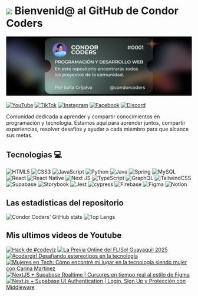 # <img src="https://media.giphy.com/media/lGhBlBMIN2XsEteTN3/giphy.gif" width="100"/> Bienvenid@ al GitHub de Condor Coders

![Banner de Condor Coders](banner-github-condor-coders.png)

[![YouTube](https://img.shields.io/badge/YouTube-%23FF0000.svg?style=for-the-badge&logo=YouTube&logoColor=white)](https://www.youtube.com/@condorcoders)
[![TikTok](https://img.shields.io/badge/TikTok-%23000000.svg?style=for-the-badge&logo=TikTok&logoColor=white)](https://www.tiktok.com/@condorcoders)
[![Instagram](https://img.shields.io/badge/Instagram-%23E4405F.svg?style=for-the-badge&logo=Instagram&logoColor=white)](https://www.instagram.com/condorcoders/)
[![Facebook](https://img.shields.io/badge/Facebook-%231877F2.svg?style=for-the-badge&logo=Facebook&logoColor=white)](https://www.facebook.com/condorcoders/)
[![Discord](https://img.shields.io/badge/Discord-%235865F2.svg?style=for-the-badge&logo=discord&logoColor=white)](https://discord.gg/ah7zYsBU)

Comunidad dedicada a aprender y compartir conocimientos en programación y tecnología. Estamos aquí para aprender juntos, compartir experiencias, resolver desafíos y ayudar a cada miembro para que alcance sus metas.

## Tecnologias 💻
![HTML5](https://img.shields.io/badge/html5-%23E34F26.svg?style=for-the-badge&logo=html5&logoColor=white)
![CSS3](https://img.shields.io/badge/css3-%231572B6.svg?style=for-the-badge&logo=css3&logoColor=white)
![JavaScript](https://img.shields.io/badge/javascript-%23323330.svg?style=for-the-badge&logo=javascript&logoColor=%23F7DF1E)
![Python](https://img.shields.io/badge/python-3670A0?style=for-the-badge&logo=python&logoColor=ffdd54)
![Java](https://img.shields.io/badge/java-%23ED8B00.svg?style=for-the-badge&logo=openjdk&logoColor=white)
![Spring](https://img.shields.io/badge/spring-%236DB33F.svg?style=for-the-badge&logo=spring&logoColor=white)
![MySQL](https://img.shields.io/badge/mysql-%2300f.svg?style=for-the-badge&logo=mysql&logoColor=white)
<br/>
![React](https://img.shields.io/badge/react-%2320232a.svg?style=for-the-badge&logo=react&logoColor=%2361DAFB)
![React Native](https://img.shields.io/badge/react_native-%2320232a.svg?style=for-the-badge&logo=react&logoColor=%2361DAFB)
![Next JS](https://img.shields.io/badge/Next-black?style=for-the-badge&logo=next.js&logoColor=white)
![TypeScript](https://img.shields.io/badge/typescript-%23007ACC.svg?style=for-the-badge&logo=typescript&logoColor=white)
![GraphQL](https://img.shields.io/badge/-GraphQL-E10098?style=for-the-badge&logo=graphql&logoColor=white)
![TailwindCSS](https://img.shields.io/badge/tailwindcss-%2338B2AC.svg?style=for-the-badge&logo=tailwind-css&logoColor=white)
<br/>
![Supabase](https://img.shields.io/badge/Supabase-3ECF8E?style=for-the-badge&logo=supabase&logoColor=white)
![Storybook](https://img.shields.io/badge/-Storybook-FF4785?style=for-the-badge&logo=storybook&logoColor=white)
![Jest](https://img.shields.io/badge/-jest-%23C21325?style=for-the-badge&logo=jest&logoColor=white)
![cypress](https://img.shields.io/badge/-cypress-%23E5E5E5?style=for-the-badge&logo=cypress&logoColor=058a5e)
![Firebase](https://img.shields.io/badge/Firebase-039BE5?style=for-the-badge&logo=Firebase&logoColor=white)
![Figma](https://img.shields.io/badge/figma-%23F24E1E.svg?style=for-the-badge&logo=figma&logoColor=white)
![Notion](https://img.shields.io/badge/Notion-%23000000.svg?style=for-the-badge&logo=notion&logoColor=white)

## Las estadisticas del repositorio
![Condor Coders' GitHub stats](https://github-readme-stats.vercel.app/api?username=condorcoders&show_icons=true&theme=dark) ![Top Langs](https://github-readme-stats.vercel.app/api/top-langs/?username=condorcoders&layout=compact&theme=dark)

## Mis ultimos videos de Youtube
<!-- BEGIN YOUTUBE-CARDS -->
[![Hack de #codeviz](https://ytcards.demolab.com/?id=4sxPu6RjlK8&title=Hack+de+%23codeviz&lang=en&timestamp=1747845200&background_color=%230d1117&title_color=%23ffffff&stats_color=%23dedede&max_title_lines=1&width=250&border_radius=5 "Hack de #codeviz")](https://www.youtube.com/watch?v=4sxPu6RjlK8)
[![La Previa Online del FLISol Guayaquil 2025](https://ytcards.demolab.com/?id=4Uh-8GFokwc&title=La+Previa+Online+del+FLISol+Guayaquil+2025&lang=en&timestamp=1747523659&background_color=%230d1117&title_color=%23ffffff&stats_color=%23dedede&max_title_lines=1&width=250&border_radius=5 "La Previa Online del FLISol Guayaquil 2025")](https://www.youtube.com/watch?v=4Uh-8GFokwc)
[![#codergirl Desafiando estereotipos en la tecnología](https://ytcards.demolab.com/?id=TuCIkyh7gJ8&title=%23codergirl+Desafiando+estereotipos+en+la+tecnolog%C3%ADa&lang=en&timestamp=1747181882&background_color=%230d1117&title_color=%23ffffff&stats_color=%23dedede&max_title_lines=1&width=250&border_radius=5 "#codergirl Desafiando estereotipos en la tecnología")](https://www.youtube.com/watch?v=TuCIkyh7gJ8)
[![Mujeres en Tech: Cómo encontré mi lugar en la tecnología siendo mujer con Carina Martínez](https://ytcards.demolab.com/?id=Sf3d5-r_u04&title=Mujeres+en+Tech%3A+C%C3%B3mo+encontr%C3%A9+mi+lugar+en+la+tecnolog%C3%ADa+siendo+mujer+con+Carina+Mart%C3%ADnez&lang=en&timestamp=1746965273&background_color=%230d1117&title_color=%23ffffff&stats_color=%23dedede&max_title_lines=1&width=250&border_radius=5 "Mujeres en Tech: Cómo encontré mi lugar en la tecnología siendo mujer con Carina Martínez")](https://www.youtube.com/watch?v=Sf3d5-r_u04)
[![NextJS + Supabase Realtime | Cursores en tiempo real al estilo de Figma](https://ytcards.demolab.com/?id=iJf1mjYBy8k&title=NextJS+%2B+Supabase+Realtime+%7C+Cursores+en+tiempo+real+al+estilo+de+Figma&lang=en&timestamp=1746398468&background_color=%230d1117&title_color=%23ffffff&stats_color=%23dedede&max_title_lines=1&width=250&border_radius=5 "NextJS + Supabase Realtime | Cursores en tiempo real al estilo de Figma")](https://www.youtube.com/watch?v=iJf1mjYBy8k)
[![Next.js + Supabase UI Authentication | Login, Sign Up y Protección con Middleware](https://ytcards.demolab.com/?id=EvMYKrBaAJQ&title=Next.js+%2B+Supabase+UI+Authentication+%7C+Login%2C+Sign+Up+y+Protecci%C3%B3n+con+Middleware&lang=en&timestamp=1746029416&background_color=%230d1117&title_color=%23ffffff&stats_color=%23dedede&max_title_lines=1&width=250&border_radius=5 "Next.js + Supabase UI Authentication | Login, Sign Up y Protección con Middleware")](https://www.youtube.com/watch?v=EvMYKrBaAJQ)
<!-- END YOUTUBE-CARDS -->
